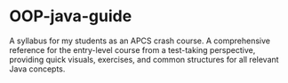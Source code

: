 # OOP-java-guide
 A syllabus for my students as an APCS crash course. A comprehensive reference for the entry-level course from a test-taking perspective, providing quick visuals, exercises, and common structures for all relevant Java concepts.
